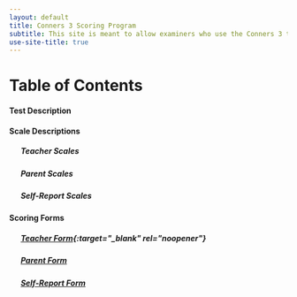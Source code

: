 ```yaml
---
layout: default
title: Conners 3 Scoring Program
subtitle: This site is meant to allow examiners who use the Conners 3 to score responses quickly in place of hand scoring.
use-site-title: true
---
```


# Table of Contents

#### Test Description

#### Scale Descriptions

##### &ensp; &ensp; Teacher Scales
##### &ensp; &ensp; Parent Scales
##### &ensp; &ensp; Self-Report Scales

#### Scoring Forms

##### &ensp; &ensp; [Teacher Form](https://nicholas4904.shinyapps.io/Conners3_Teacher_Input/){:target="_blank" rel="noopener"}
##### &ensp; &ensp; [Parent Form](https://nicholas4904.shinyapps.io/Parent_Input/)
##### &ensp; &ensp; [Self-Report Form](https://nicholas4904.shinyapps.io/SelfReport_Input/)


